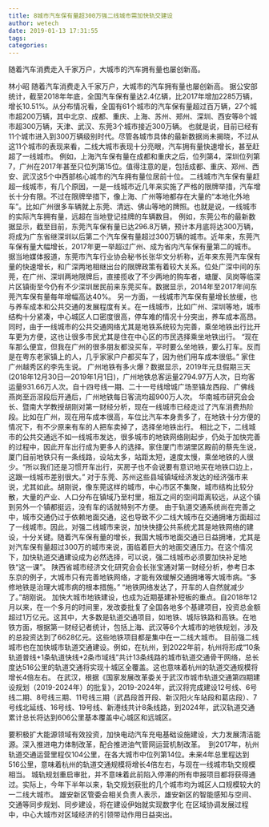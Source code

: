 ```yaml
---
title: 8城市汽车保有量超300万强二线城市需加快轨交建设
author: wetech
date: 2019-01-13 17:31:55
tags: 
categories: 
---
```

随着汽车消费走入千家万户，大城市的汽车拥有量也屡创新高。
<!-- more -->
林小昭
随着汽车消费走入千家万户，大城市的汽车拥有量也屡创新高。
据公安部统计，截至2018年年底，全国汽车保有量达2.4亿辆，比2017年增加2285万辆，增长10.51%。从分布情况看，全国有61个城市的汽车保有量超过百万辆，27个城市超200万辆，其中北京、成都、重庆、上海、苏州、郑州、深圳、西安等8个城市超300万辆，天津、武汉、东莞3个城市接近300万辆。
也就是说，目前已经有11个城市进入到300万辆级别时代。尽管各城市具体的最新数据尚未揭晓，不过从这11个城市的表现来看，二线大城市表现十分亮眼，汽车拥有量快速增长，甚至赶超了一线城市。
例如，上海汽车保有量在成都和重庆之后，位列第4，深圳位列第7，广州在2017年甚至只位列第15位。值得注意的是，包括成都、重庆、郑州、西安、武汉这5个中西部核心城市的汽车拥有量位居前十位。
二线城市汽车保有量赶超一线城市，有几个原因，一是一线城市近几年来实施了严格的限牌举措，汽车增长十分有限。不过在限牌举措下，像上海、广州等地都存在大量的“本地化外地车”。比如广州很多车辆就上东莞、清远、佛山等地的牌照。也就是说，一线城市的实际汽车拥有量，远超在当地登记挂牌的车辆数目。
例如，东莞公布的最新数据显示，截至目前，东莞汽车保有量已达296.8万辆，预计本月底将达300万辆，将成为广东省继深圳以后第二个汽车保有量超过300万辆的城市。近年来，东莞汽车保有量大幅增长，2017年更一举超过广州、成为省内汽车保有量第二的城市。
据当地媒体报道，东莞市汽车行业协会秘书长张华文分析称，近年来东莞汽车保有量的快速增长，和广深两地相继出台的限牌政策有着较大关系。位处广深中间的东莞，在广州、深圳两地限牌后，直接揽收了不少两地的购车者，塘厦、凤岗等临深片区镇街至今仍有不少深圳居民前来东莞买车。数据显示，2014年至2017年间东莞汽车保有量每年增幅高达40%。
另一方面，一线城市汽车保有量增长放缓，也与养车成本和公共交通的发展程度有关。在一线城市，比如广州、深圳等地，城市结构十分紧凑，中心城区人口密度很高，停车难的情况十分突出，养车成本高昂。同时，由于一线城市的公共交通网络尤其是地铁系统较为完善，乘坐地铁出行比开车更为方便，这也让很多市民尤其是住在中心区的市民选择乘坐地铁出行。
“现在车那么便宜，但我在广州的很多朋友都没买车，平时要么坐地铁，要么打车。反而是在粤东老家镇上的人，几乎家家户户都买车了，因为他们用车成本很低。” 家住广州越秀区的李先生说。
广州地铁有多火爆？数据显示，2019年元旦假期三天(2018年12月30日—2019年1月1日)，广州地铁总客运量2794.97万人次，日均客运量931.66万人次。自十四号线一期、二十一号线增城广场至镇龙西段、广佛线燕岗至沥滘段后开通后，广州地铁每日客流均超900万人次。
华南城市研究会会长、暨南大学教授胡刚对第一财经分析，现在一线城市已经走过了汽车消费热阶段。比如在广州，现在用车成本很高，车位比汽车本身贵多了，在地铁十分方便的情况下，有不少原来有车的人把车卖掉了，选择坐地铁出行。
相比之下，二线城市的公共交通远不如一线城市发达，很多城市的地铁网络刚起步，仍处于加快完善的过程中，因此开车出行成为更多人的选择。家住厦门市湖里区殿前的蔡先生说，厦门目前地铁只有一条线路，设站太多，站距太短，速度太慢，乘坐地铁的人很少。“所以我们还是习惯开车出行，买房子也不会说要有意识地买在地铁口边上，这跟一线城市差别很大。”
对于东莞、苏州这些县域镇域经济发达的经济强市来说，尤其如此。胡刚说，像东莞这样的城市，中心市区不集聚，城市结构比较分散，大量的产业、人口分布在镇域乃至村里，相互之间的空间距离较远，从这个镇到另外一个镇都挺远，没有车的话就特别不方便。
由于轨道交通系统尚在完善之中，城市交通仍过于依赖地面交通，这也导致不少二线大城市在交通拥堵方面超过了一线城市。因此，对强二线城市来说，加快快捷公共系统尤其是地铁网络的建设，十分关键。随着汽车保有量的增长，我国大城市地面交通已日益拥堵，尤其是对汽车保有量超过300万的城市来说，面临着巨大的地面交通压力。在这个情况下，加快轨道交通建设成为必然选择，可以说，强二线城市必须要加快补足地铁“这一课”。
陕西省城市经济文化研究会会长张宝通对第一财经分析，参考日本东京的例子，大城市只有完善地铁网络，才能有效缓解交通拥堵等大城市病。“多修地铁是治理大城市病的根本措施。”
“地铁网络发达了，开车的人自然就减少了。”胡刚说。
加快大城市地铁建设，也成为近期基建补短板的重点。自2018年12月以来，在一个多月的时间里，发改委批复了全国各地多个基建项目，投资总金额超过1万亿元。这其中，大多数是轨道交通项目，如地铁、城际铁路和高铁。在地铁方面，根据第一财经记者统计，包括上海、武汉等6个大城市的地铁规划，涉及的总投资达到了6628亿元。这些地铁项目都是集中在一二线大城市。
目前强二线城市也在加快城市轨道交通建设。例如，在杭州，到2022年前，杭州将形成“10条轨道普线+1条轨道快线+2条市域线”共计13条线路的城市轨道交通骨干网络，总长度达516公里的轨道交通将实现十城区全覆盖。这也意味着杭州的轨道交通规模将增长4倍左右。
在武汉，根据《国家发展改革委关于武汉市城市轨道交通第四期建设规划（2019-2024年）的批复》，2019-2024年，武汉将完成建设12号线、6号线二期、8号线三期、11号线三期（武昌段首开段、新汉阳火车站段和葛店段）、7号线北延线、16号线、19号线、新港线共计8条线路，到2024年，武汉轨道交通累计总长将达到606公里基本覆盖中心城区和远城区。
 
 
要积极扩大能源领域有效投资，加快电动汽车充电基础设施建设，大力发展清洁能源。深入推进电力体制改革，配合推进油气管网运营机制改革。 
到2017年，杭州轨道交通运营里程仅104公里，在各大城市中位列第14位。未来4年总里程达到516公里，意味着杭州的轨道交通规模将增长4倍左右，与现在一线城市轨交规模相当。
城轨规划重启审批，并不意味着此前陷入停滞的所有申报项目都将获得通过。实际上，今年下半年以来，轨交规划获批的几个城市均为城区人口规模较大的一二线大城市。
雄安新区管委会相关负责人表示，雄安新区的智能感知与空间、交通等同步规划、同步建设，将在建设伊始就实现数字化
在区域协调发展过程中，中心大城市对区域经济的引领带动作用日益突出。
